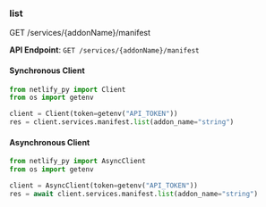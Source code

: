 
### list <a name="list"></a>
GET /services/{addonName}/manifest



**API Endpoint**: `GET /services/{addonName}/manifest`

#### Synchronous Client

```python
from netlify_py import Client
from os import getenv

client = Client(token=getenv("API_TOKEN"))
res = client.services.manifest.list(addon_name="string")
```

#### Asynchronous Client

```python
from netlify_py import AsyncClient
from os import getenv

client = AsyncClient(token=getenv("API_TOKEN"))
res = await client.services.manifest.list(addon_name="string")
```
